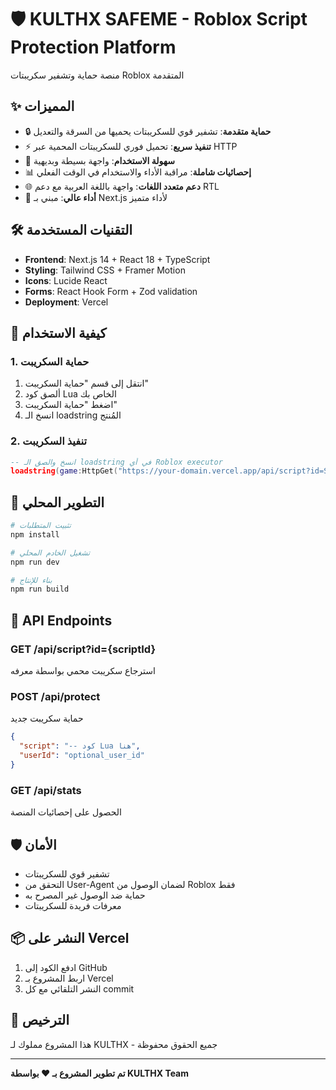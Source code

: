 # 🛡️ KULTHX SAFEME - Roblox Script Protection Platform

منصة حماية وتشفير سكريبتات Roblox المتقدمة

## ✨ المميزات

- 🔒 **حماية متقدمة**: تشفير قوي للسكريبتات يحميها من السرقة والتعديل
- ⚡ **تنفيذ سريع**: تحميل فوري للسكريبتات المحمية عبر HTTP
- 🎯 **سهولة الاستخدام**: واجهة بسيطة وبديهية
- 📊 **إحصائيات شاملة**: مراقبة الأداء والاستخدام في الوقت الفعلي
- 🌐 **دعم متعدد اللغات**: واجهة باللغة العربية مع دعم RTL
- 🚀 **أداء عالي**: مبني بـ Next.js لأداء متميز

## 🛠️ التقنيات المستخدمة

- **Frontend**: Next.js 14 + React 18 + TypeScript
- **Styling**: Tailwind CSS + Framer Motion
- **Icons**: Lucide React
- **Forms**: React Hook Form + Zod validation
- **Deployment**: Vercel

## 🚀 كيفية الاستخدام

### 1. حماية السكريبت
1. انتقل إلى قسم "حماية السكريبت"
2. ألصق كود Lua الخاص بك
3. اضغط "حماية السكريبت"
4. انسخ الـ loadstring المُنتج

### 2. تنفيذ السكريبت
```lua
-- انسخ والصق الـ loadstring في أي Roblox executor
loadstring(game:HttpGet("https://your-domain.vercel.app/api/script?id=SCRIPT_ID"))()
```

## 🔧 التطوير المحلي

```bash
# تثبيت المتطلبات
npm install

# تشغيل الخادم المحلي
npm run dev

# بناء للإنتاج
npm run build
```

## 📡 API Endpoints

### GET /api/script?id={scriptId}
استرجاع سكريبت محمي بواسطة معرفه

### POST /api/protect
حماية سكريبت جديد
```json
{
  "script": "-- كود Lua هنا",
  "userId": "optional_user_id"
}
```

### GET /api/stats
الحصول على إحصائيات المنصة

## 🛡️ الأمان

- تشفير قوي للسكريبتات
- التحقق من User-Agent لضمان الوصول من Roblox فقط
- حماية ضد الوصول غير المصرح به
- معرفات فريدة للسكريبتات

## 📦 النشر على Vercel

1. ادفع الكود إلى GitHub
2. اربط المشروع بـ Vercel
3. النشر التلقائي مع كل commit

## 📝 الترخيص

هذا المشروع مملوك لـ KULTHX - جميع الحقوق محفوظة

---

**تم تطوير المشروع بـ ❤️ بواسطة KULTHX Team**